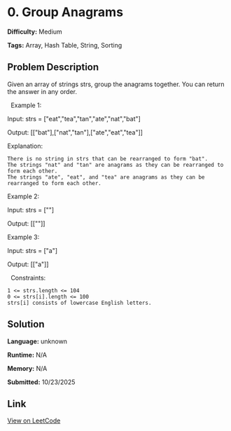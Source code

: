 # 0. Group Anagrams

**Difficulty:** Medium

**Tags:** Array, Hash Table, String, Sorting

## Problem Description

Given an array of strings strs, group the anagrams together. You can return the answer in any order.

 
Example 1:


Input: strs = ["eat","tea","tan","ate","nat","bat"]

Output: [["bat"],["nat","tan"],["ate","eat","tea"]]

Explanation:


	There is no string in strs that can be rearranged to form "bat".
	The strings "nat" and "tan" are anagrams as they can be rearranged to form each other.
	The strings "ate", "eat", and "tea" are anagrams as they can be rearranged to form each other.



Example 2:


Input: strs = [""]

Output: [[""]]


Example 3:


Input: strs = ["a"]

Output: [["a"]]


 
Constraints:


	1 <= strs.length <= 104
	0 <= strs[i].length <= 100
	strs[i] consists of lowercase English letters.

## Solution

**Language:** unknown

**Runtime:** N/A

**Memory:** N/A

**Submitted:** 10/23/2025

## Link

[View on LeetCode](https://leetcode.com/problems/group-anagrams/)
